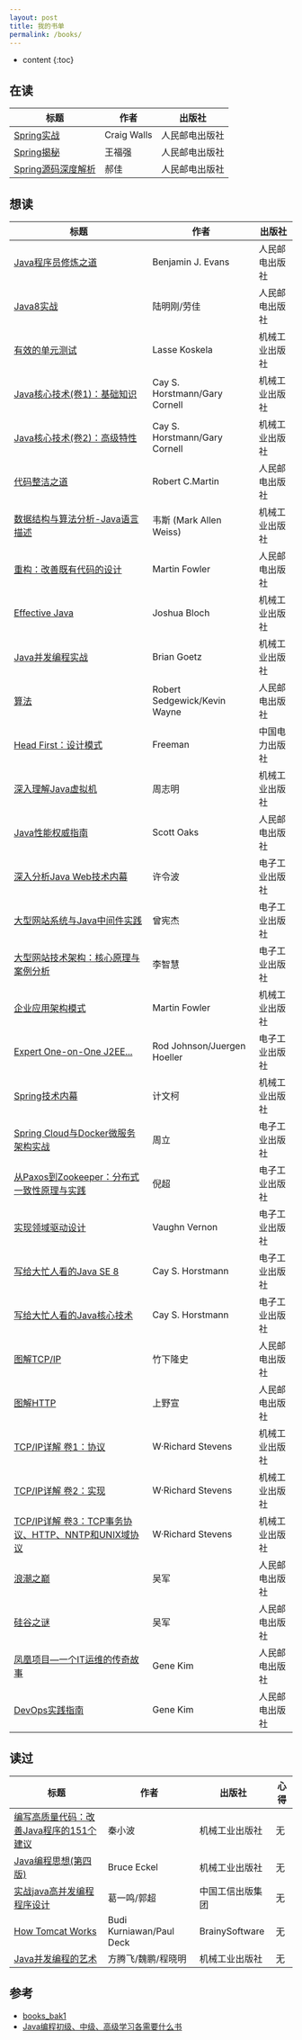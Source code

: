 ```yaml
---
layout: post
title: 我的书单
permalink: /books/
---
```


* content
{:toc}

## 在读

| 标题 | 作者 | 出版社 |
| --- | --- | --- |
| [Spring实战](https://book.douban.com/subject/26767354) | Craig Walls | 人民邮电出版社 |
| [Spring揭秘](https://book.douban.com/subject/3897837) | 王福强 | 人民邮电出版社 |
| [Spring源码深度解析](https://book.douban.com/subject/25866350) | 郝佳 | 人民邮电出版社 |

## 想读

| 标题 | 作者 | 出版社 |
| --- | --- | --- |
| [Java程序员修炼之道](https://book.douban.com/subject/24841235) | Benjamin J. Evans | 人民邮电出版社 |
| [Java8实战](https://book.douban.com/subject/26772632) | 陆明刚/劳佳 | 人民邮电出版社 |
| [有效的单元测试](https://book.douban.com/subject/26364867) | Lasse Koskela | 机械工业出版社 |
| [Java核心技术(卷1)：基础知识](https://book.douban.com/subject/25762168) | Cay S. Horstmann/Gary Cornell | 机械工业出版社 |
| [Java核心技术(卷2)：高级特性](https://book.douban.com/subject/25841326) | Cay S. Horstmann/Gary Cornell | 机械工业出版社 |
| [代码整洁之道](https://book.douban.com/subject/26919457) | Robert C.Martin | 人民邮电出版社 |
| [数据结构与算法分析-Java语言描述](https://book.douban.com/subject/26745780) | 韦斯 (Mark Allen Weiss) | 机械工业出版社 |
| [重构：改善既有代码的设计](https://book.douban.com/subject/4262627) | Martin Fowler | 人民邮电出版社 |
| [Effective Java](https://book.douban.com/subject/3360807) | Joshua Bloch | 机械工业出版社 |
| [Java并发编程实战](https://book.douban.com/subject/10484692) | Brian Goetz | 机械工业出版社 |
| [算法](https://book.douban.com/subject/19952400) | Robert Sedgewick/Kevin Wayne | 人民邮电出版社 |
| [Head First：设计模式](https://book.douban.com/subject/2243615) | Freeman | 中国电力出版社 |
| [深入理解Java虚拟机](https://book.douban.com/subject/24722612) | 周志明 | 机械工业出版社 |
| [Java性能权威指南](https://book.douban.com/subject/26740520) | Scott Oaks | 人民邮电出版社 |
| [深入分析Java Web技术内幕](https://book.douban.com/subject/25953851) | 许令波 | 电子工业出版社 |
| [大型网站系统与Java中间件实践](https://book.douban.com/subject/25867042) | 曾宪杰 | 电子工业出版社 |
| [大型网站技术架构：核心原理与案例分析](https://book.douban.com/subject/25723064) | 李智慧 | 电子工业出版社 |
| [企业应用架构模式](https://book.douban.com/subject/4826290) | Martin Fowler | 机械工业出版社 |
| [Expert One-on-One J2EE...](https://book.douban.com/subject/1436131) | Rod Johnson/Juergen Hoeller | 电子工业出版社 |
| [Spring技术内幕](https://book.douban.com/subject/10470970) | 计文柯 | 机械工业出版社 |
| [Spring Cloud与Docker微服务架构实战](https://book.douban.com/subject/27028228) | 周立 | 电子工业出版社 |
| [从Paxos到Zookeeper：分布式一致性原理与实践](https://book.douban.com/subject/26292004) | 倪超 | 电子工业出版社 |
| [实现领域驱动设计](https://book.douban.com/subject/25844633) | Vaughn Vernon | 电子工业出版社 |
| [写给大忙人看的Java SE 8](https://book.douban.com/subject/26274206) | Cay S. Horstmann | 电子工业出版社 |
| [写给大忙人看的Java核心技术](https://book.douban.com/subject/26710388) | Cay S. Horstmann | 电子工业出版社 |
| [图解TCP/IP](https://book.douban.com/subject/24737674) | 竹下隆史 | 人民邮电出版社 |
| [图解HTTP](https://book.douban.com/subject/25863515) | 上野宣 | 人民邮电出版社 |
| [TCP/IP详解 卷1：协议](https://book.douban.com/subject/1088054) | W·Richard Stevens | 机械工业出版社 |
| [TCP/IP详解 卷2：实现](https://book.douban.com/subject/1087767) | W·Richard Stevens | 机械工业出版社 |
| [TCP/IP详解 卷3：TCP事务协议、HTTP、NNTP和UNIX域协议](https://book.douban.com/subject/1058634) | W·Richard Stevens | 机械工业出版社 |
| [浪潮之巅](https://book.douban.com/subject/26792439) | 吴军 | 人民邮电出版社 |
| [硅谷之谜](https://book.douban.com/subject/26665230) | 吴军 | 人民邮电出版社 |
| [凤凰项目—一个IT运维的传奇故事](https://book.douban.com/subject/26644070) | Gene Kim | 人民邮电出版社 |
| [DevOps实践指南](https://book.douban.com/subject/30186150) | Gene Kim | 人民邮电出版社 |

## 读过

| 标题 | 作者 | 出版社 | 心得 |
| --- | --- | --- | --- |
| [编写高质量代码：改善Java程序的151个建议](https://book.douban.com/subject/7059903) | 秦小波 | 机械工业出版社 | 无 |
| [Java编程思想(第四版)](https://book.douban.com/subject/2130190) | Bruce Eckel  | 机械工业出版社 | 无 |
| [实战java高并发编程程序设计](https://book.douban.com/subject/26663605) | 葛一鸣/郭超 | 中国工信出版集团 | 无 |
| [How Tomcat Works](https://book.douban.com/subject/1943128) | Budi Kurniawan/Paul Deck | BrainySoftware |无 |
| [Java并发编程的艺术](https://book.douban.com/subject/26591326) | 方腾飞/魏鹏/程晓明 | 机械工业出版社 | 无 |

## 参考

+ [books_bak1](./books_bak1)
+ [Java编程初级、中级、高级学习各需要什么书](https://www.jianshu.com/p/5d52775605d0)